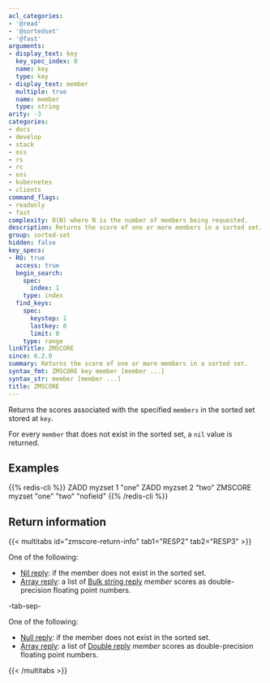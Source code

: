 ```yaml
---
acl_categories:
- '@read'
- '@sortedset'
- '@fast'
arguments:
- display_text: key
  key_spec_index: 0
  name: key
  type: key
- display_text: member
  multiple: true
  name: member
  type: string
arity: -3
categories:
- docs
- develop
- stack
- oss
- rs
- rc
- oss
- kubernetes
- clients
command_flags:
- readonly
- fast
complexity: O(N) where N is the number of members being requested.
description: Returns the score of one or more members in a sorted set.
group: sorted-set
hidden: false
key_specs:
- RO: true
  access: true
  begin_search:
    spec:
      index: 1
    type: index
  find_keys:
    spec:
      keystep: 1
      lastkey: 0
      limit: 0
    type: range
linkTitle: ZMSCORE
since: 6.2.0
summary: Returns the score of one or more members in a sorted set.
syntax_fmt: ZMSCORE key member [member ...]
syntax_str: member [member ...]
title: ZMSCORE
---
```

Returns the scores associated with the specified `members` in the sorted set stored at `key`.

For every `member` that does not exist in the sorted set, a `nil` value is returned.

## Examples

{{% redis-cli %}}
ZADD myzset 1 "one"
ZADD myzset 2 "two"
ZMSCORE myzset "one" "two" "nofield"
{{% /redis-cli %}}

## Return information

{{< multitabs id="zmscore-return-info" 
    tab1="RESP2" 
    tab2="RESP3" >}}

One of the following:
* [Nil reply](../../develop/reference/protocol-spec#bulk-strings): if the member does not exist in the sorted set.
* [Array reply](../../develop/reference/protocol-spec#arrays): a list of [Bulk string reply](../../develop/reference/protocol-spec#bulk-strings) _member_ scores as double-precision floating point numbers.

-tab-sep-

One of the following:
* [Null reply](../../develop/reference/protocol-spec#nulls): if the member does not exist in the sorted set.
* [Array reply](../../develop/reference/protocol-spec#arrays): a list of [Double reply](../../develop/reference/protocol-spec#doubles) _member_ scores as double-precision floating point numbers.

{{< /multitabs >}}
